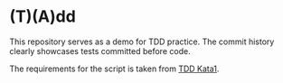 # (T)(A)dd

This repository serves as a demo for TDD practice. The commit history clearly showcases tests committed before code.

The requirements for the script is taken from [TDD Kata1](https://osherove.com/tdd-kata-1/).

